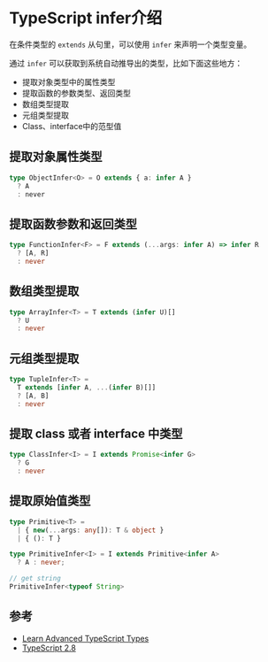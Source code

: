# TypeScript infer介绍
在条件类型的 `extends` 从句里，可以使用 `infer` 来声明一个类型变量。

通过 `infer` 可以获取到系统自动推导出的类型，比如下面这些地方：
- 提取对象类型中的属性类型
- 提取函数的参数类型、返回类型
- 数组类型提取
- 元组类型提取
- Class、interface中的范型值

## 提取对象属性类型

```ts
type ObjectInfer<O> = O extends { a: infer A } 
  ? A 
  : never
```

## 提取函数参数和返回类型

```ts
type FunctionInfer<F> = F extends (...args: infer A) => infer R 
  ? [A, R] 
  : never
```

## 数组类型提取

```ts
type ArrayInfer<T> = T extends (infer U)[]
  ? U
  : never
```

## 元组类型提取

```ts
type TupleInfer<T> =
  T extends [infer A, ...(infer B)[]]
  ? [A, B]
  : never
```

## 提取 class 或者 interface 中类型

```ts
type ClassInfer<I> = I extends Promise<infer G>
  ? G
  : never
```

## 提取原始值类型

```ts
type Primitive<T> = 
  | { new(...args: any[]): T & object }
  | { (): T }

type PrimitiveInfer<I> = I extends Primitive<infer A>
  ? A : never;

// get string
PrimitiveInfer<typeof String>
```

## 参考
- [Learn Advanced TypeScript Types](https://medium.com/free-code-camp/typescript-curry-ramda-types-f747e99744ab)
- [TypeScript 2.8](https://www.typescriptlang.org/docs/handbook/release-notes/typescript-2-8.html)
